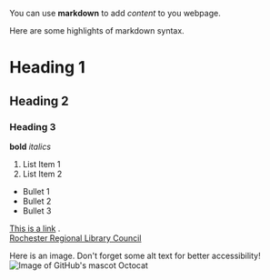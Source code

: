 You can use **markdown** to add *content* to you webpage.

Here are some highlights of markdown syntax.

# Heading 1
## Heading 2
### Heading 3

**bold**
*italics*

1. List Item 1
2. List Item 2

* Bullet 1
* Bullet 2
* Bullet 3

[This is a link](https://google.com) .  
[Rochester Regional Library Council](https://www.rrlc.org)

Here is an image. Don't forget some alt text for better accessibility!
![Image of GitHub's mascot Octocat](images/Octocat.png)
